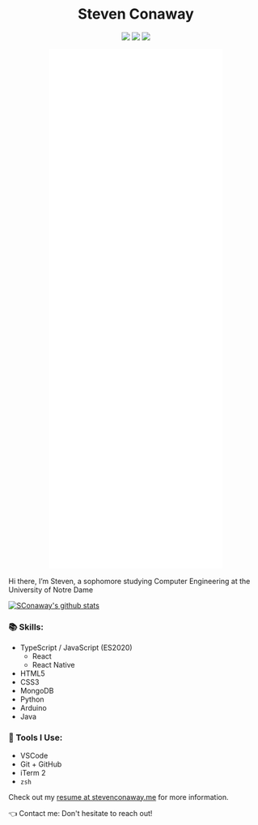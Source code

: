 <h1 align="center">Steven Conaway</h2>
<p align="center">
  <a href="https://stevenconaway.me/"><img src="https://img.shields.io/static/v1?label=me&message=stevenconaway.me&color=blue&logo=&style=flat-square&logoColor=white&link=stevenconaway.me" /></a>
  <a href="https://linkedin.com/in/steven-conaway"><img src="https://img.shields.io/static/v1?label=LinkedIn&message=steven-conaway&color=blue&logo=linkedin&style=flat-square&logoColor=white" /></a>
  <a href="mailto:sjconaway48@gmail.com"><img src="https://img.shields.io/static/v1?label=Gmail&message=sjconaway48@gmail.com&color=red&logo=gmail&style=flat-square&logoColor=white" /></a>
</p>
<div align="center">

  ![Metrics](https://github.com/sconaway/sconaway/blob/master/github-metrics.svg)

</div>

Hi there, I’m Steven, a sophomore studying Computer Engineering at the University of Notre Dame

[![SConaway's github stats](https://github-readme-stats.vercel.app/api?username=sconaway&count_private=true&show_icons=true&theme=dark&hide=stars)](https://github.com/SConaway)

### :books: Skills:
- TypeScript / JavaScript (ES2020)
  - React
  - React Native
- HTML5
- CSS3
- MongoDB
- Python
- Arduino
- Java

### :wrench: Tools I Use: 
- VSCode
- Git + GitHub
- iTerm 2
- `zsh`

Check out my [resume at stevenconaway.me](https://stevenconaway.me) for more information.

:point_left: Contact me: Don't hesitate to reach out!
